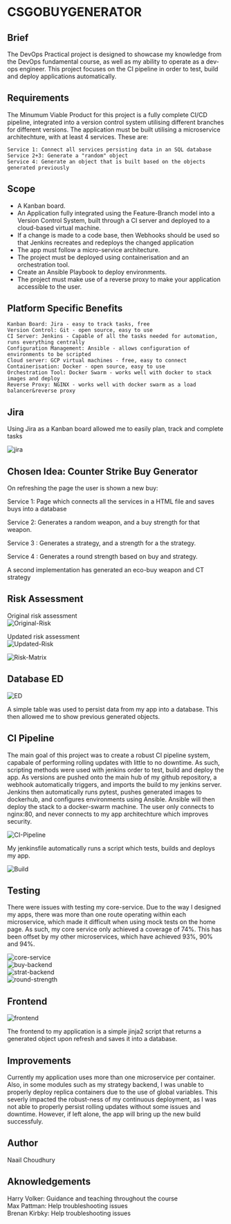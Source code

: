 # CSGOBUYGENERATOR

## Brief

The DevOps Practical project is designed to showcase my knowledge from the DevOps fundamental course, as well as my ability to operate as a dev-ops engineer. This project focuses on the CI pipeline in order to test, build and deploy applications automatically.

## Requirements

The Minumum Viable Product for this project is a fully complete CI/CD pipeline, integrated into a version control system utilising different branches for different versions. The application must be built utilising a microservice architechture, with at least 4 services. These are:

    Service 1: Connect all services persisting data in an SQL database
    Service 2+3: Generate a "random" object 
    Service 4: Generate an object that is built based on the objects generated previously

## Scope

* A Kanban board.
* An Application fully integrated using the Feature-Branch model into a Version Control System, built through a CI server and deployed to a cloud-based virtual machine.
* If a change is made to a code base, then Webhooks should be used so that Jenkins recreates and redeploys the changed application
* The app must follow a micro-service architecture.
* The project must be deployed using containerisation and an orchestration tool.
* Create an Ansible Playbook to deploy environments.
* The project must make use of a reverse proxy to make your application accessible to the user.

## Platform Specific Benefits

    Kanban Board: Jira - easy to track tasks, free
    Version Control: Git - open source, easy to use
    CI Server: Jenkins - Capable of all the tasks needed for automation, runs everything centrally
    Configuration Management: Ansible - allows configuration of environments to be scripted
    Cloud server: GCP virtual machines - free, easy to connect
    Containerisation: Docker - open source, easy to use
    Orchestration Tool: Docker Swarm - works well with docker to stack images and deploy
    Reverse Proxy: NGINX - works well with docker swarm as a load balancer&reverse proxy

## Jira

Using Jira as a Kanban board allowed me to easily plan, track and complete tasks

![jira](docu/jira.png)

## Chosen Idea: Counter Strike Buy Generator 

On refreshing the page the user is shown a new buy:

Service 1: Page which connects all the services in a HTML file and saves buys into a database

Service 2: Generates a random weapon, and a buy strength for that weapon.

Service 3 : Generates a strategy, and a strength for a the strategy.

Service 4 : Generates a round strength based on buy and strategy.

A second implementation has generated an eco-buy weapon and CT strategy

## Risk Assessment

Original risk assessment <br>
![Original-Risk](docu/risk_og.png) <br>

Updated risk assessment <br>
![Updated-Risk](docu/risk_new.png)<br>

![Risk-Matrix](docu/Risk_Matrix.png)

## Database ED

![ED](docu/ed.png)

A simple table was used to persist data from my app into a database. This then allowed me to show previous generated objects.

## CI Pipeline

The main goal of this project was to create a robust CI pipeline system, capabale of performing rolling updates with little to no downtime. As such, scripting methods were used with jenkins order to test, build and deploy the app. As versions are pushed onto the main hub of my github repository, a webhook automatically triggers, and imports the build to my jenkins server. Jenkins then automatically runs pytest, pushes generated images to dockerhub, and configures environments using Ansible. Ansible will then deploy the stack to a docker-swarm machine. The user only connects to nginx:80, and never connects to my app architechture which improves security.

![CI-Pipeline](docu/ci_pipeline.png)

My jenkinsfile automatically runs a script which tests, builds and deploys my app.

![Build](docu/build.png)

## Testing

There were issues with testing my core-service. Due to the way I designed my apps, there was more than one route operating within each microservice, which made it difficult when using mock tests on the home page. As such, my core service only achieved a coverage of 74%. This has been offset by my other microservices, which have achieved 93%, 90% and 94%. 

![core-service](docu/core-service-cov.png) <br>
![buy-backend](docu/buy-backend-cov.png) <br>
![strat-backend](docu/strat-backend-cov.png) <br>
![round-strength](docu/round-strength-cov.png)

## Frontend

![frontend](docu/front-end.png)

The frontend to my application is a simple jinja2 script that returns a generated object upon refresh and saves it into a database.

## Improvements

Currently my application uses more than one microservice per container. Also, in some modules such as my strategy backend, I was unable to properly deploy replica containers due to the use of global variables. This severly impacted the robust-ness of my continuous deployment, as I was not able to properly persist rolling updates without some issues and downtime. However, if left alone, the app will bring up the new build successfuly.

## Author

Naail Choudhury

## Aknowledgements

Harry Volker: Guidance and teaching throughout the course <br>
Max Pattman: Help troubleshooting issues <br>
Brenan Kirbky: Help troubleshooting issues <br>
